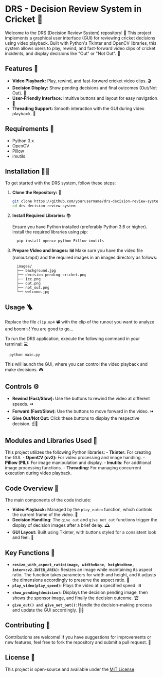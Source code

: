 # DRS - Decision Review System in Cricket 🏏

Welcome to the DRS (Decision Review System) repository! 🎉 This project implements a graphical user interface (GUI) for reviewing cricket decisions using video playback. Built with Python's Tkinter and OpenCV libraries, this system allows users to play, rewind, and fast-forward video clips of cricket incidents, and display decisions like "Out" or "Not Out". 🎥

## Features 🌟

   - **Video Playback:** Play, rewind, and fast-forward cricket video clips. 🎬
   - **Decision Display:** Show pending decisions and final outcomes (Out/Not Out). 🚦
   - **User-Friendly Interface:** Intuitive buttons and layout for easy navigation. 🎨
   - **Threading Support:** Smooth interaction with the GUI during video playback. 🧵

## Requirements 🔧
   - Python 3.x
   - OpenCV
   - Pillow
   - imutils

## Installation 🧑‍💻

   To get started with the DRS system, follow these steps:

1. **Clone the Repository:** 🌳

   ```bash
   git clone https://github.com/yourusername/drs-decision-review-system.git
   cd drs-decision-review-system

2. **Install Required Libraries:** 📚

   Ensure you have Python installed (preferably Python 3.6 or higher). Install the required libraries using pip:
    ```bash
      pip install opencv-python Pillow imutils

4. **Prepare Video and Images:** 🖼️
   Make sure you have the video file (runout.mp4) and the required images in an images directory as follows:
    ```text
      images/
      ├── background.jpg
      ├── decision-pending-cricket.png
      ├── icc.png
      ├── out.png
      ├── not_out.png
      └── welcome.jpg
    ```

## Usage 🪜

  Replace the file `clip.mp4` 📽️ with the clip of the runout you want to analyze and boom💥! You are good to go...
  
  To run the DRS application, execute the following command in your terminal: 💻
  ```bash
    python main.py
  ```

  This will launch the GUI, where you can control the video playback and make decisions. 🎮

## Controls ⚙️

  - **Rewind (Fast/Slow):** Use the buttons to rewind the video at different speeds. ⏪
  - **Forward (Fast/Slow):** Use the buttons to move forward in the video. ⏩
  - **Give Out/Not Out:** Click these buttons to display the respective decision. ☝️🙅

## Modules and Libraries Used 🧿

   This project utilizes the following Python libraries:
      - **Tkinter:** For creating the GUI.
      - **OpenCV (cv2):** For video processing and image handling.
      - **Pillow (PIL):** For image manipulation and display.
      - **Imutils:** For additional image processing functions.
      - **Threading:** For managing concurrent execution during video playback.

## Code Overview 👀
  The main components of the code include:
  - **Video Playback:** Managed by the `play_video` function, which controls the current frame of the video. 🎥
  - **Decision Handling:** The `give_out` and `give_not_out` functions trigger the display of decision images after a brief delay. 🕰️
  - **GUI Layout:** Built using Tkinter, with buttons styled for a consistent look and feel. 🎨

## Key Functions 🔦
  - **`resize_with_aspect_ratio(image, width=None, height=None, inter=cv2.INTER_AREA)`:** Resizes an image while maintaining its aspect ratio. The function takes parameters for width and height, and it adjusts the dimensions accordingly to preserve the aspect ratio. 📏
  - **`play_video(play_speed)`:** Plays the video at a specified speed. ⏸️
  - **`show_pending(decision)`:** Displays the decision pending image, then shows the sponsor image, and finally the decision outcome. 🏆
  - **`give_out() and give_not_out()`:** Handle the decision-making process and update the GUI accordingly. 👨‍⚖️

## Contributing 🤝
  Contributions are welcome! If you have suggestions for improvements or new features, feel free to fork the repository and submit a pull request. 🤝

## License 📜
  This project is open-source and available under the [MIT License](docs/LICENSE)
